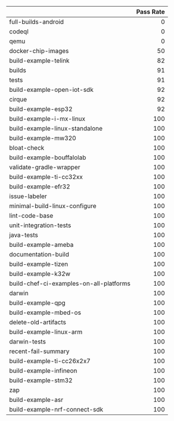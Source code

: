 |                                         |   Pass Rate |
|:----------------------------------------|------------:|
| full-builds-android                     |           0 |
| codeql                                  |           0 |
| qemu                                    |           0 |
| docker-chip-images                      |          50 |
| build-example-telink                    |          82 |
| builds                                  |          91 |
| tests                                   |          91 |
| build-example-open-iot-sdk              |          92 |
| cirque                                  |          92 |
| build-example-esp32                     |          92 |
| build-example-i-mx-linux                |         100 |
| build-example-linux-standalone          |         100 |
| build-example-mw320                     |         100 |
| bloat-check                             |         100 |
| build-example-bouffalolab               |         100 |
| validate-gradle-wrapper                 |         100 |
| build-example-ti-cc32xx                 |         100 |
| build-example-efr32                     |         100 |
| issue-labeler                           |         100 |
| minimal-build-linux-configure           |         100 |
| lint-code-base                          |         100 |
| unit-integration-tests                  |         100 |
| java-tests                              |         100 |
| build-example-ameba                     |         100 |
| documentation-build                     |         100 |
| build-example-tizen                     |         100 |
| build-example-k32w                      |         100 |
| build-chef-ci-examples-on-all-platforms |         100 |
| darwin                                  |         100 |
| build-example-qpg                       |         100 |
| build-example-mbed-os                   |         100 |
| delete-old-artifacts                    |         100 |
| build-example-linux-arm                 |         100 |
| darwin-tests                            |         100 |
| recent-fail-summary                     |         100 |
| build-example-ti-cc26x2x7               |         100 |
| build-example-infineon                  |         100 |
| build-example-stm32                     |         100 |
| zap                                     |         100 |
| build-example-asr                       |         100 |
| build-example-nrf-connect-sdk           |         100 |